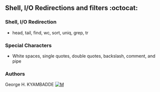## Shell, I/O Redirections and filters :octocat:

### Shell, I/O Redirection
* head, tail, find, wc, sort, uniq, grep, tr

### Special Characters
* White spaces, single quotes, double quotes, backslash, comment, and pipe

### Authors
George H. KYAMBADDE [![M](https://upload.wikimedia.org/wikipedia/fr/thumb/c/c8/Twitter_Bird.svg/30px-Twitter_Bird.svg.png)](https://twitter.com/hk14_h)

